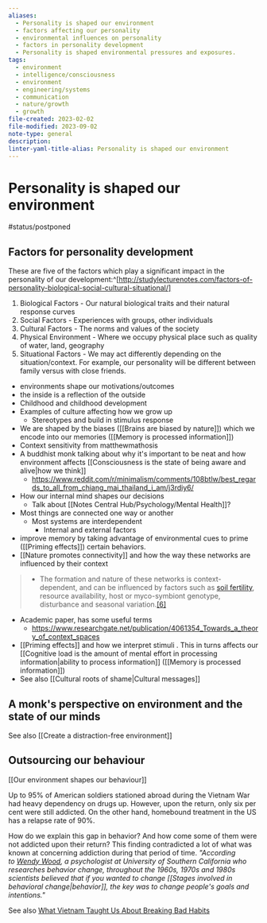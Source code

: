 ```yaml
---
aliases:
  - Personality is shaped our environment
  - factors affecting our personality
  - environmental influences on personality
  - factors in personality development
  - Personality is shaped environmental pressures and exposures.
tags:
  - environment
  - intelligence/consciousness
  - environment
  - engineering/systems
  - communication
  - nature/growth
  - growth
file-created: 2023-02-02
file-modified: 2023-09-02
note-type: general
description: 
linter-yaml-title-alias: Personality is shaped our environment
---
```


# Personality is shaped our environment

#status/postponed

## Factors for personality development

These are five of the factors which play a significant impact in the personality of our development:^[http://studylecturenotes.com/factors-of-personality-biological-social-cultural-situational/]

1. Biological Factors - Our natural biological traits and their natural response curves
2. Social Factors - Experiences with groups, other individuals
3. Cultural Factors - The norms and values of the society
4. Physical Environment - Where we occupy physical place such as quality of water, land, geography
5. Situational Factors - We may act differently depending on the situation/context. For example, our personality will be different between family versus with close friends.

- environments shape our motivations/outcomes
- the inside is a reflection of the outside
- Childhood and childhood development
- Examples of culture affecting how we grow up
	- Stereotypes and build in stimulus response
- We are shaped by the biases ([[Brains are biased by nature]]) which we encode into our memories ([[Memory is processed information]])
- Context sensitivity from matthewmathosis
- A buddhist monk talking about why it's important to be neat and how environment affects [[Consciousness is the state of being aware and alive|how we think]]
	- https://www.reddit.com/r/minimalism/comments/108btlw/best_regards_to_all_from_chiang_mai_thailand_i_am/j3rdiy6/
- How our internal mind shapes our decisions
	- Talk about [[Notes Central Hub/Psychology/Mental Health]]?
- Most things are connected one way or another
	- Most systems are interdependent
		- Internal and external factors
- improve memory by taking advantage of environmental cues to prime ([[Priming effects]]) certain behaviors.
- [[Nature promotes connectivity]] and how the way these networks are influenced by their context
> 	- The formation and nature of these networks is context-dependent, and can be influenced by factors such as [soil fertility](https://en.wikipedia.org/wiki/Soil_fertility "Soil fertility"), resource availability, host or myco-symbiont genotype, disturbance and seasonal variation.[[6]](https://en.wikipedia.org/wiki/Mycorrhizal_network#cite_note-Simard2012-6)

- Academic paper, has some useful terms
	- https://www.researchgate.net/publication/4061354_Towards_a_theory_of_context_spaces
- [[Priming effects]] and how we interpret stimuli . This in turns affects our [[Cognitive load is the amount of mental effort in processing information|ability to process information]] ([[Memory is processed information]])
- See also [[Cultural roots of shame|Cultural messages]]

## A monk's perspective on environment and the state of our minds

See also [[Create a distraction-free environment]]

## Outsourcing our behaviour

[[Our environment shapes our behaviour]]

Up to 95% of American soldiers stationed abroad during the Vietnam War had heavy dependency on drugs up. However, upon the return, only six per cent were still addicted. On the other hand, homebound treatment in the US has a relapse rate of 90%.

How do we explain this gap in behavior? And how come some of them were not addicted upon their return? This finding contradicted a lot of what was known at concerning addiction during that period of time. *"According to [Wendy Wood](http://dornsife.usc.edu/wendywood/home/), a psychologist at University of Southern California who researches behavior change, throughout the 1960s, 1970s and 1980s scientists believed that if you wanted to change [[Stages involved in behavioral change|behavior]], the key was to change people's goals and intentions."*

See also [What Vietnam Taught Us About Breaking Bad Habits](https://www.npr.org/sections/health-shots/2012/01/02/144431794/what-vietnam-taught-us-about-breaking-bad-habits)
